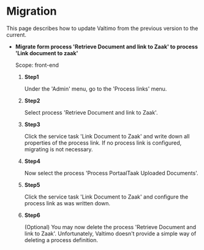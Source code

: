 # Migration

This page describes how to update Valtimo from the previous version to the current.

* **Migrate form process 'Retrieve Document and link to Zaak' to process 'Link document to zaak'**

  Scope: front-end

    1. **Step1**

       Under the 'Admin' menu, go to the 'Process links' menu.
    2. **Step2**

       Select process 'Retrieve Document and link to Zaak'.
    3. **Step3**

       Click the service task 'Link Document to Zaak' and write down all properties of the process link. If no process
       link is configured, migrating is not necessary.
    4. **Step4**

       Now select the process 'Process PortaalTaak Uploaded Documents'.
    5. **Step5**

       Click the service task 'Link Document to Zaak' and configure the process link as was written down.
    6. **Step6**

       (Optional) You may now delete the process 'Retrieve Document and link to Zaak'. Unfortunately, Valtimo doesn't
       provide a simple way of deleting a process definition.